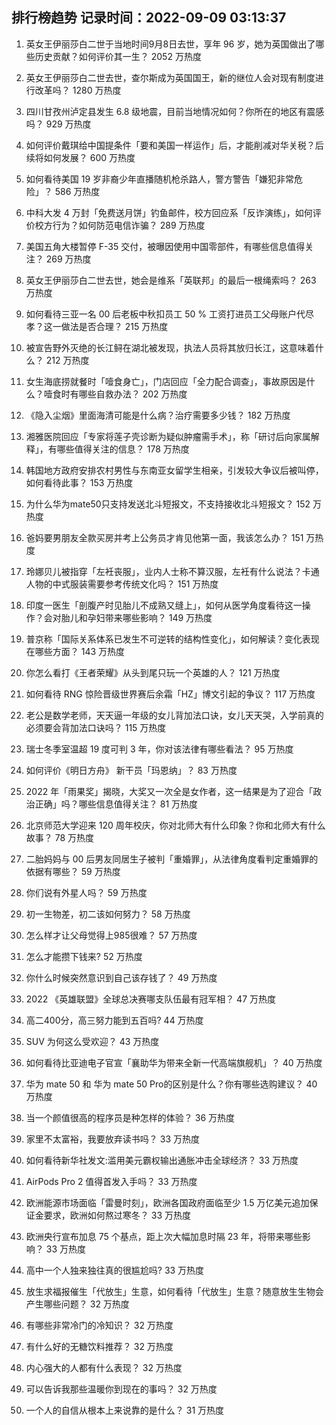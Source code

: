 
## 排行榜趋势 记录时间：2022-09-09 03:13:37
  
  1. 英女王伊丽莎白二世于当地时间9月8日去世，享年 96 岁，她为英国做出了哪些历史贡献？如何评价其一生？ 2052 万热度
    
  2. 英女王伊丽莎白二世去世，查尔斯成为英国国王，新的继位人会对现有制度进行改革吗？ 1280 万热度
    
  3. 四川甘孜州泸定县发生 6.8 级地震，目前当地情况如何？你所在的地区有震感吗？ 929 万热度
    
  4. 如何评价戴琪给中国提条件「要和美国一样运作」后，才能削减对华关税？后续将如何发展？ 600 万热度
    
  5. 如何看待美国 19 岁非裔少年直播随机枪杀路人，警方警告「嫌犯非常危险」？ 586 万热度
    
  6. 中科大发 4 万封「免费送月饼」钓鱼邮件，校方回应系「反诈演练」，如何评价校方行为？如何防范电信诈骗？ 289 万热度
    
  7. 美国五角大楼暂停 F-35 交付，被曝因使用中国零部件，有哪些信息值得关注？ 269 万热度
    
  8. 英女王伊丽莎白二世去世，她会是维系「英联邦」的最后一根绳索吗？ 263 万热度
    
  9. 如何看待三亚一名 00 后老板中秋扣员工 50 % 工资打进员工父母账户代尽孝？这一做法是否合理？ 215 万热度
    
  10. 被宣告野外灭绝的长江鲟在湖北被发现，执法人员将其放归长江，这意味着什么？ 212 万热度
    
  11. 女生海底捞就餐时「噎食身亡」，门店回应「全力配合调查」，事故原因是什么？噎食时有哪些自救办法？ 202 万热度
    
  12. 《隐入尘烟》里面海清可能是什么病？治疗需要多少钱？ 182 万热度
    
  13. 湘雅医院回应「专家将莲子壳诊断为疑似肿瘤需手术」，称「研讨后向家属解释」，有哪些值得关注的信息？ 178 万热度
    
  14. 韩国地方政府安排农村男性与东南亚女留学生相亲，引发较大争议后被叫停，如何看待此事？ 153 万热度
    
  15. 为什么华为mate50只支持发送北斗短报文，不支持接收北斗短报文？ 152 万热度
    
  16. 爸妈要男朋友全款买房并考上公务员才肯见他第一面，我该怎么办？ 151 万热度
    
  17. 玲娜贝儿被指穿「左衽丧服」，业内人士称不算汉服，左衽有什么说法？卡通人物的中式服装需要参考传统文化吗？ 151 万热度
    
  18. 印度一医生「剖腹产时见胎儿不成熟又缝上」，如何从医学角度看待这一操作？会对胎儿和孕妇带来哪些影响？ 149 万热度
    
  19. 普京称「国际关系体系已发生不可逆转的结构性变化」，如何解读？变化表现在哪些方面？ 143 万热度
    
  20. 你怎么看打《王者荣耀》从头到尾只玩一个英雄的人？ 121 万热度
    
  21. 如何看待 RNG 惊险晋级世界赛后余霜「HZ」博文引起的争议？ 117 万热度
    
  22. 老公是数学老师，天天逼一年级的女儿背加法口诀，女儿天天哭，入学前真的必须要会背加法口诀吗？ 115 万热度
    
  23. 瑞士冬季室温超 19 度可判 3 年，你对该法律有哪些看法？ 95 万热度
    
  24. 如何评价《明日方舟》 新干员「玛恩纳」？ 83 万热度
    
  25. 2022 年「雨果奖」揭晓，大奖又一次全是女作者，这一结果是为了迎合「政治正确」吗？哪些信息值得关注？ 81 万热度
    
  26. 北京师范大学迎来 120 周年校庆，你对北师大有什么印象？你和北师大有什么故事？ 78 万热度
    
  27. 二胎妈妈与 00 后男友同居生子被判「重婚罪」，从法律角度看判定重婚罪的依据有哪些？ 59 万热度
    
  28. 你们说有外星人吗？ 59 万热度
    
  29. 初一生物差，初二该如何努力？ 58 万热度
    
  30. 怎么样才让父母觉得上985很难？ 57 万热度
    
  31. 怎么才能攒下钱来? 52 万热度
    
  32. 你什么时候突然意识到自己该存钱了？ 49 万热度
    
  33. 2022 《英雄联盟》全球总决赛哪支队伍最有冠军相？ 47 万热度
    
  34. 高二400分，高三努力能到五百吗? 44 万热度
    
  35. SUV 为何这么受欢迎？ 43 万热度
    
  36. 如何看待比亚迪电子官宣「襄助华为带来全新一代高端旗舰机」？ 40 万热度
    
  37. 华为 mate 50 和 华为 mate 50 Pro的区别是什么？你有哪些选购建议？ 40 万热度
    
  38. 当一个颜值很高的程序员是种怎样的体验？ 36 万热度
    
  39. 家里不太富裕，我要放弃读书吗？ 33 万热度
    
  40. 如何看待新华社发文:滥用美元霸权输出通胀冲击全球经济？ 33 万热度
    
  41. AirPods Pro 2 值得首发入手吗？ 33 万热度
    
  42. 欧洲能源市场面临「雷曼时刻」，欧洲各国政府面临至少 1.5 万亿美元追加保证金要求，欧洲如何熬过寒冬？ 33 万热度
    
  43. 欧洲央行宣布加息 75 个基点，距上次大幅加息时隔 23 年，将带来哪些影响？ 33 万热度
    
  44. 高中一个人独来独往真的很尴尬吗? 33 万热度
    
  45. 放生求福报催生「代放生」生意，如何看待「代放生」生意？随意放生生物会产生哪些问题？ 32 万热度
    
  46. 有哪些非常冷门的冷知识？ 32 万热度
    
  47. 有什么好的无糖饮料推荐？ 32 万热度
    
  48. 内心强大的人都有什么表现？ 32 万热度
    
  49. 可以告诉我那些温暖你到现在的事吗？ 32 万热度
    
  50. 一个人的自信从根本上来说靠的是什么？ 31 万热度
    
